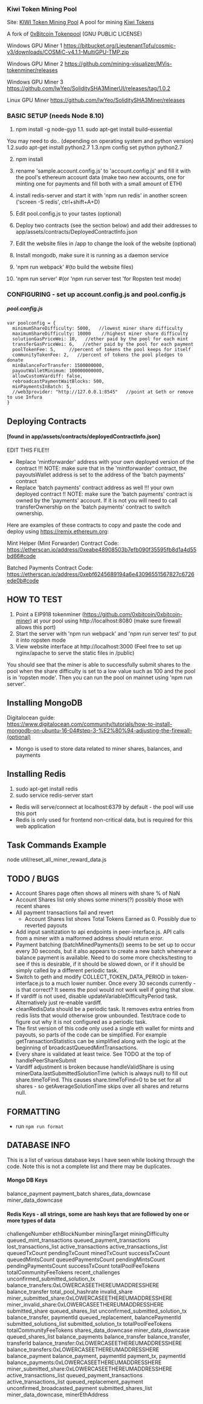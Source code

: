 ### Kiwi Token Mining Pool  
Site: [KIWI Token Mining Pool](http://mining.kiwi-token.com/)
A pool for mining [Kiwi Tokens](https://etherscan.io/token/0x2bf91c18cd4ae9c2f2858ef9fe518180f7b5096d)

A fork of [0xBitcoin Tokenpool](https://github.com/0xbitcoin/tokenpool)
(GNU PUBLIC LICENSE)


Windows GPU Miner 1
https://bitbucket.org/LieutenantTofu/cosmic-v3/downloads/COSMiC-v4.1.1-MultiGPU-TMP.zip

Windows GPU Miner 2
 https://github.com/mining-visualizer/MVis-tokenminer/releases

 Windows GPU Miner 3
 https://github.com/lwYeo/SoliditySHA3MinerUI/releases/tag/1.0.2

 Linux GPU Miner
 https://github.com/lwYeo/SoliditySHA3Miner/releases


### BASIC SETUP  (needs Node 8.10)
1. npm install -g node-gyp
1.1. sudo apt-get install build-essential

You may need to do.. (depending on operating system and python version)
1.2.sudo apt-get install python2.7
1.3.npm config set python python2.7

2. npm install

3. rename 'sample.account.config.js' to 'account.config.js' and fill it with the pool's ethereum account data (make two new accounts, one for minting one for payments and fill both with a small amount of ETH)

4. install redis-server and start it with 'npm run redis' in another screen ('screen -S redis', ctrl+shift+A+D)

5. Edit pool.config.js to your tastes (optional)

6. Deploy two contracts (see the section below) and add their addresses to app/assets/contracts/DeployedContractInfo.json

7. Edit the website files in /app  to change the look of the website (optional)
8. Install mongodb, make sure it is running as a daemon service
9. 'npm run webpack'  #(to build the website files)
10. 'npm run server' #(or 'npm run server test 'for Ropsten test mode)



### CONFIGURING  - set up  account.config.js and pool.config.js

##### pool.config.js

```
var poolconfig = {
  minimumShareDifficulty: 5000,   //lowest miner share difficulty
  maximumShareDifficulty: 10000    //highest miner share difficulty
  solutionGasPriceWei: 10,   //ether paid by the pool for each mint
  transferGasPriceWei: 6,   //ether paid by the pool for each payment
  poolTokenFee: 5,     //percent of tokens the pool keeps for itself
  communityTokenFee: 2,   //percent of tokens the pool pledges to donate
  minBalanceForTransfer: 1500000000,   
  payoutWalletMinimum: 100000000000,
  allowCustomVardiff: false,
  rebroadcastPaymentWaitBlocks: 500,
  minPaymentsInBatch: 5,
  //web3provider: "http://127.0.0.1:8545"   //point at Geth or remove to use Infura
}
```

## Deploying Contracts
####     [found in app/assets/contracts/deployedContractInfo.json]
EDIT THIS FILE!!!

* Replace 'mintforwarder' address with your own deployed version of the contract !!! NOTE: make sure that in the 'mintforwarder' contract, the payoutsWallet address is set to the address of the 'batch payments' contract
* Replace 'batch payments' contract address as well !!! your own deployed contract !! NOTE: make sure the 'batch payments' contract is owned by the 'payments' account. If it is not you will need to call transferOwnership on the 'batch payments' contract to switch ownership.

Here are examples of these contracts to copy and paste the code and deploy using https://remix.ethereum.org:

Mint Helper (Mint Forwarder) Contract Code:
https://etherscan.io/address/0xeabe48908503b7efb090f35595fb8d1a4d55bd66#code

Batched Payments Contract Code:
https://etherscan.io/address/0xebf6245689194a6e43096551567827c6726ede0b#code


## HOW TO TEST
1. Point a EIP918 tokenminer (https://github.com/0xbitcoin/0xbitcoin-miner) at your pool using http://localhost:8080   (make sure firewall allows this port)
2. Start the server with 'npm run webpack' and 'npm run server test' to put it into ropsten mode
3. View website interface at http://localhost:3000 (Feel free to set up nginx/apache to serve the static files in /public)

You should see that the miner is able to successfully submit shares to the pool when the share difficulty is set to a low value such as 100 and the pool is in 'ropsten mode'.  Then you can run the pool on mainnet using 'npm run server'.


## Installing MongoDB

Digitalocean guide:
https://www.digitalocean.com/community/tutorials/how-to-install-mongodb-on-ubuntu-16-04#step-3-%E2%80%94-adjusting-the-firewall-(optional)

 - Mongo is used to store data related to miner shares, balances, and payments


## Installing Redis  
  1. sudo apt-get install redis
  2. sudo service redis-server start

   - Redis will serve/connect at localhost:6379 by default - the pool will use this port
   - Redis is only used for frontend non-critical data, but is required for this web application


## Task Commands Example
node util/reset_all_miner_reward_data.js


## TODO / BUGS
 - Account Shares page often shows all miners with share % of NaN
 - Account Shares list only shows some miners(?) possibly those with recent shares
 - All payment transactions fail and revert
   - Account Shares list shows Total Tokens Earned as 0. Possibly due to reverted payouts
 - Add input sanitization to api endpoints in peer-interface.js. API calls from a miner
   with a malformed address should return error.
 - Payment batching (batchMinedPayments()) seems to be set up to occur every 30 seconds,
   but it also appears to create a new batch whenever a balance payment is available. Need
   to do some more checks/testing to see if this is desirable, if it should be slowed
   down, or if it should be simply called by a different periodic task.
 - Switch to geth and modify COLLECT_TOKEN_DATA_PERIOD in token-interface.js to a much 
   lower number. Once every 30 seconds currently - is that correct? It seems the pool 
   would not work well if going that slow.
 - If vardiff is not used, disable updateVariableDifficultyPeriod task. Alternatively
   just re-enable vardiff.
 - cleanRedisData should be a periodic task. It removes extra entries from redis lists
   that would otherwise grow unbounded. Test/trace code to figure out why it is not
   configured as a periodic task.
 - The first version of this code only used a single eth wallet for mints and payouts,
   so parts of the code can be simplified. For example getTransactionStatistics can
   be simplified along with the logic at the beginning of broadcastQueuedMintTransactions.
 - Every share is validated at least twice. See TODO at the top of handlePeerShareSubmit
 - Vardiff adjustment is broken because handleValidShare is using
   minerData.lastSubmittedSolutionTime (which is always null) to fill out share.timeToFind. This causes share.timeToFind=0 to be set for all shares - so getAverageSolutionTime
   skips over all shares and returns null. 

## FORMATTING
 - run `npm run format`

## DATABASE INFO
This is a list of various database keys I have seen while looking through the
code. Note this is not a complete list and there may be duplicates.

#### Mongo DB Keys
balance_payment
payment_batch
shares_data_downcase
miner_data_downcase

#### Redis Keys - all strings, some are hash keys that are followed by one or more types of data
challengeNumber
ethBlockNumber
miningTarget
miningDifficulty
queued_mint_transactions
queued_payment_transactions
lost_transactions_list
active_transactions
active_transactions_list
queuedTxCount
pendingTxCount
minedTxCount
successTxCount
queuedMintsCount
queuedPaymentsCount
pendingMintsCount
pendingPaymentsCount
successTxCount
totalPoolFeeTokens
totalCommunityFeeTokens
recent_challenges
unconfirmed_submitted_solution_tx
balance_transfers:0xLOWERCASEETHEREUMADDRESSHERE
balance_transfer
total_pool_hashrate
invalid_share
miner_submitted_share:0xLOWERCASEETHEREUMADDRESSHERE
miner_invalid_share:0xLOWERCASEETHEREUMADDRESSHERE
submitted_share
queued_shares_list
unconfirmed_submitted_solution_tx
balance_transfer, paymentId
queued_replacement, balancePaymentId
submitted_solutions_list
submitted_solution_tx
totalPoolFeeTokens
totalCommunityFeeTokens
shares_data_downcase
miner_data_downcase
queued_shares_list
balance_payments
balance_transfer
balance_transfer, transferId
balance_transfer:0xLOWERCASEETHEREUMADDRESSHERE
balance_transfers:0xLOWERCASEETHEREUMADDRESSHERE
balance_payment
balance_payment, paymentId
payment_tx, paymentId
balance_payments:0xLOWERCASEETHEREUMADDRESSHERE
miner_submitted_share:0xLOWERCASEETHEREUMADDRESSHERE
active_transactions_list
queued_payment_transactions
active_transactions_list
queued_replacement_payment
unconfirmed_broadcasted_payment
submitted_shares_list
miner_data_downcase, minerEthAddress


